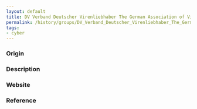 ```yaml
---
layout: default
title: DV Verband Deutscher Virenliebhaber The German Association of Virus Lovers
permalink: /history/groups/DV_Verband_Deutscher_Virenliebhaber_The_German_Association_of_Virus_Lovers/
tags:
- cyber
---
```


### Origin

### Description


### Website


### Reference
